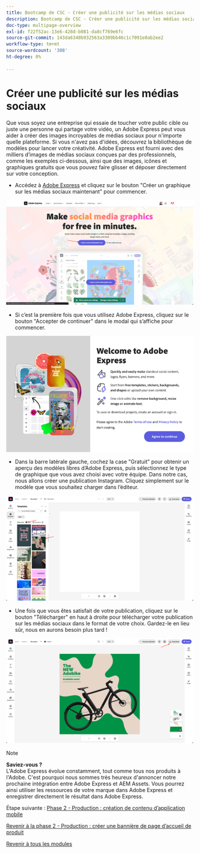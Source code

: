 ```yaml
---
title: Bootcamp de CSC - Créer une publicité sur les médias sociaux
description: Bootcamp de CSC - Créer une publicité sur les médias sociaux
doc-type: multipage-overview
exl-id: f22f52ac-13e6-428d-b081-da8cf769e6fc
source-git-commit: 143da6340b932563a3309bb46c1c7091e0ab2ee2
workflow-type: tm+mt
source-wordcount: '308'
ht-degree: 0%

---
```


# Créer une publicité sur les médias sociaux

Que vous soyez une entreprise qui essaie de toucher votre public cible ou juste une personne qui partage votre vidéo, un Adobe Express peut vous aider à créer des images incroyables de médias sociaux pour n&#39;importe quelle plateforme. Si vous n&#39;avez pas d&#39;idées, découvrez la bibliothèque de modèles pour lancer votre créativité. Adobe Express est fourni avec des milliers d’images de médias sociaux conçues par des professionnels, comme les exemples ci-dessous, ainsi que des images, icônes et graphiques gratuits que vous pouvez faire glisser et déposer directement sur votre conception.

- Accédez à [Adobe Express](https://www.adobe.com/express/create/social-media-graphic) et cliquez sur le bouton &quot;Créer un graphique sur les médias sociaux maintenant&quot; pour commencer.

![Adobe Express home](./images/prod-express-home.png)

- Si c’est la première fois que vous utilisez Adobe Express, cliquez sur le bouton &quot;Accepter de continuer&quot; dans le modal qui s’affiche pour commencer.

![Accepter les termes](./images/prod-express-terms.png)

- Dans la barre latérale gauche, cochez la case &quot;Gratuit&quot; pour obtenir un aperçu des modèles libres d’Adobe Express, puis sélectionnez le type de graphique que vous avez choisi avec votre équipe. Dans notre cas, nous allons créer une publication Instagram. Cliquez simplement sur le modèle que vous souhaitez charger dans l’éditeur.

![Modèles créatifs](./images/prod-express-templates.png)

- Une fois que vous êtes satisfait de votre publication, cliquez sur le bouton &quot;Télécharger&quot; en haut à droite pour télécharger votre publication sur les médias sociaux dans le format de votre choix. Gardez-le en lieu sûr, nous en aurons besoin plus tard !

![Résultat final](./images/prod-express-results.png)

>[!NOTE]
>
>**Saviez-vous ?**\
>L&#39;Adobe Express évolue constamment, tout comme tous nos produits à l&#39;Adobe. C&#39;est pourquoi nous sommes très heureux d&#39;annoncer notre prochaine intégration entre Adobe Express et AEM Assets. Vous pourrez ainsi utiliser les ressources de votre marque dans Adobe Express et enregistrer directement le résultat dans Adobe Express.

Étape suivante : [Phase 2 - Production : création de contenu d’application mobile](./app.md)

[Revenir à la phase 2 - Production : créer une bannière de page d’accueil de produit](./banner.md)

[Revenir à tous les modules](../../overview.md)
